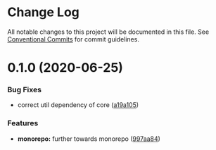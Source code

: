 # Change Log

All notable changes to this project will be documented in this file.
See [Conventional Commits](https://conventionalcommits.org) for commit guidelines.

# 0.1.0 (2020-06-25)


### Bug Fixes

* correct util dependency of core ([a19a105](https://github.com/cognitedata/cognite-sdk-js/commit/a19a105dbaa4c771533a2ee6bb8e0ba2347f174f))


### Features

* **monorepo:** further towards monorepo ([997aa84](https://github.com/cognitedata/cognite-sdk-js/commit/997aa845217516a2bdf20ec1b569ba911a1b2e60))
